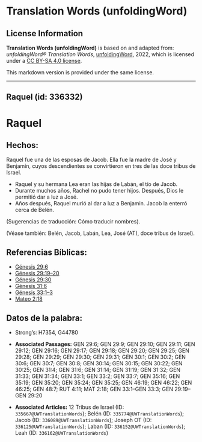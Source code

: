 # Translation Words (unfoldingWord)

## License Information

**Translation Words (unfoldingWord)** is based on and adapted from: _unfoldingWord® Translation Words_, [unfoldingWord](https://unfoldingword.org/utw), 2022, which is licensed under a [CC BY-SA 4.0 license](https://creativecommons.org/licenses/by-sa/4.0/legalcode.en).

This markdown version is provided under the same license.



--------------------------------

## Raquel (id: 336332)

Raquel
======

Hechos:
-------

Raquel fue una de las esposas de Jacob. Ella fue la madre de José y Benjamín, cuyos descendientes se convirtieron en tres de las doce tribus de Israel.

* Raquel y su hermana Lea eran las hijas de Labán, el tío de Jacob.
* Durante muchos años, Rachel no pudo tener hijos. Después, Dios le permitió dar a luz a José.
* Años después, Raquel murió al dar a luz a Benjamin. Jacob la enterró cerca de Belén.

(Sugerencias de traducción: Cómo traducir nombres).

(Véase también: Belén, Jacob, Labán, Lea, José (AT), doce tribus de Israel).

Referencias Bíblicas:
---------------------

* [Génesis 29:6](https://ref.ly/Gen29:6)
* [Génesis 29:19–20](https://ref.ly/Gen29:19-Gen29:20)
* [Génesis 29:30](https://ref.ly/Gen29:30)
* [Génesis 31:6](https://ref.ly/Gen31:6)
* [Génesis 33:1–3](https://ref.ly/Gen33:1-Gen33:3)
* [Mateo 2:18](https://ref.ly/Matt2:18)

Datos de la palabra:
--------------------

* Strong’s: H7354, G44780

* **Associated Passages:** GEN 29:6; GEN 29:9; GEN 29:10; GEN 29:11; GEN 29:12; GEN 29:16; GEN 29:17; GEN 29:18; GEN 29:20; GEN 29:25; GEN 29:28; GEN 29:29; GEN 29:30; GEN 29:31; GEN 30:1; GEN 30:2; GEN 30:6; GEN 30:7; GEN 30:8; GEN 30:14; GEN 30:15; GEN 30:22; GEN 30:25; GEN 31:4; GEN 31:6; GEN 31:14; GEN 31:19; GEN 31:32; GEN 31:33; GEN 31:34; GEN 33:1; GEN 33:2; GEN 33:7; GEN 35:16; GEN 35:19; GEN 35:20; GEN 35:24; GEN 35:25; GEN 46:19; GEN 46:22; GEN 46:25; GEN 48:7; RUT 4:11; MAT 2:18; GEN 33:1–GEN 33:3; GEN 29:19–GEN 29:20
* **Associated Articles:** 12 Tribus de Israel (ID: `335667@UWTranslationWords`); Belén (ID: `335774@UWTranslationWords`); Jacob (ID: `336089@UWTranslationWords`); Joseph OT (ID: `336125@UWTranslationWords`); Laban (ID: `336152@UWTranslationWords`); Leah (ID: `336162@UWTranslationWords`)

